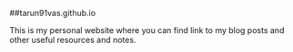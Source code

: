 ##tarun91vas.github.io

This is my personal website where you can find link to my blog posts and other useful resources and notes.
